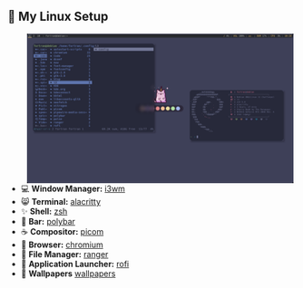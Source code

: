  <h2 align="left">🍙 My Linux Setup </h2> 
  <img src="./screenshots/Rice.png" align="right" width="470px">     
<br>

- 💻 **Window Manager:** [i3wm](https://github.com/i3/i3/) 
- 😸 **Terminal:** [alacritty](https://github.com/alacritty/alacritty)
- ✨ **Shell:** [zsh](https://www.zsh.org/)
- 🔭 **Bar:** [polybar](https://github.com/polybar/polybar)
- ☕ **Compositor:** [picom](https://github.com/yshui/picom)
- 🌊 **Browser:** [chromium](https://github.com/chromium/chromium)
- 📂 **File Manager:** [ranger](https://github.com/ranger/ranger)
- 🚀 **Application Launcher:** [rofi](https://github.com/davatorium/rofi)
-   **Wallpapers** [wallpapers](https://github.com/catppuccin/wallpapers)

